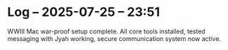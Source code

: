 # Log – 2025-07-25 – 23:51

WWIII Mac war-proof setup complete. All core tools installed, tested messaging with Jyah working, secure communication system now active.